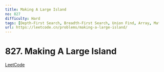 ```yaml
---
title: Making A Large Island
no: 827
difficulty: Hard
tags: [Depth-First Search, Breadth-First Search, Union Find, Array, Matrix]
url: https://leetcode.cn/problems/making-a-large-island/
---
```


# 827. Making A Large Island

[LeetCode](https://leetcode.cn/problems/making-a-large-island/)

